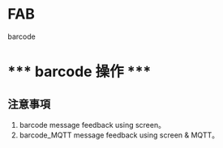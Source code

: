 # FAB
barcode

# *** barcode 操作 ***  

## 注意事項
1. barcode message feedback using screen。
2. barcode_MQTT message feedback using screen & MQTT。
##
